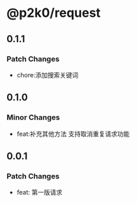 # @p2k0/request

## 0.1.1

### Patch Changes

- chore:添加搜索关键词

## 0.1.0

### Minor Changes

- feat:补充其他方法 支持取消重复请求功能

## 0.0.1

### Patch Changes

- feat: 第一版请求
